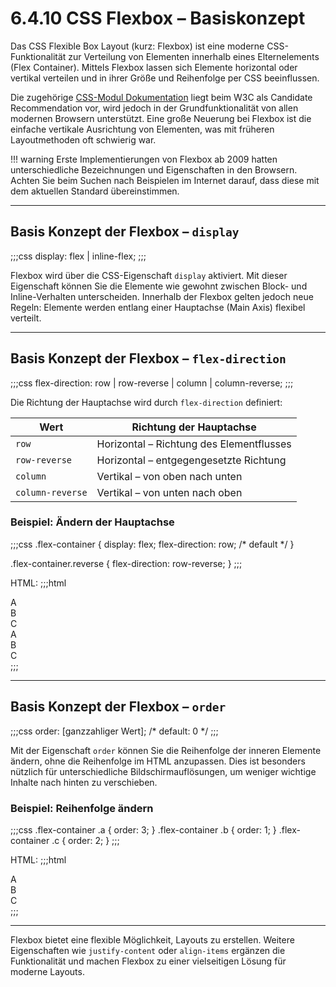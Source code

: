 # 6.4.10 CSS Flexbox – Basiskonzept

Das CSS Flexible Box Layout (kurz: Flexbox) ist eine moderne CSS-Funktionalität zur Verteilung von Elementen innerhalb eines Elternelements (Flex Container). Mittels Flexbox lassen sich Elemente horizontal oder vertikal verteilen und in ihrer Größe und Reihenfolge per CSS beeinflussen. 

Die zugehörige [CSS-Modul Dokumentation](https://www.w3.org/TR/cssflexbox-1/) liegt beim W3C als Candidate Recommendation vor, wird jedoch in der Grundfunktionalität von allen modernen Browsern unterstützt. Eine große Neuerung bei Flexbox ist die einfache vertikale Ausrichtung von Elementen, was mit früheren Layoutmethoden oft schwierig war.

!!! warning
    Erste Implementierungen von Flexbox ab 2009 hatten unterschiedliche Bezeichnungen und Eigenschaften in den Browsern. Achten Sie beim Suchen nach Beispielen im Internet darauf, dass diese mit dem aktuellen Standard übereinstimmen.

---

## Basis Konzept der Flexbox – `display`

;;;css
display: flex | inline-flex;
;;;

Flexbox wird über die CSS-Eigenschaft `display` aktiviert. Mit dieser Eigenschaft können Sie die Elemente wie gewohnt zwischen Block- und Inline-Verhalten unterscheiden. Innerhalb der Flexbox gelten jedoch neue Regeln: Elemente werden entlang einer Hauptachse (Main Axis) flexibel verteilt.

---

## Basis Konzept der Flexbox – `flex-direction`

;;;css
flex-direction: row | row-reverse | column | column-reverse;
;;;

Die Richtung der Hauptachse wird durch `flex-direction` definiert:

| Wert            | Richtung der Hauptachse                      |
|-----------------|---------------------------------------------|
| `row`           | Horizontal – Richtung des Elementflusses    |
| `row-reverse`   | Horizontal – entgegengesetzte Richtung      |
| `column`        | Vertikal – von oben nach unten              |
| `column-reverse`| Vertikal – von unten nach oben              |

### Beispiel: Ändern der Hauptachse

;;;css
.flex-container {
    display: flex;
    flex-direction: row; /* default */
}

.flex-container.reverse {
    flex-direction: row-reverse;
}
;;;

HTML:
;;;html
<div class="flex-container">
    <div>A</div>
    <div>B</div>
    <div>C</div>
</div>
<div class="flex-container reverse">
    <div>A</div>
    <div>B</div>
    <div>C</div>
</div>
;;;

---

## Basis Konzept der Flexbox – `order`

;;;css
order: [ganzzahliger Wert]; /* default: 0 */
;;;

Mit der Eigenschaft `order` können Sie die Reihenfolge der inneren Elemente ändern, ohne die Reihenfolge im HTML anzupassen. Dies ist besonders nützlich für unterschiedliche Bildschirmauflösungen, um weniger wichtige Inhalte nach hinten zu verschieben.

### Beispiel: Reihenfolge ändern

;;;css
.flex-container .a {
    order: 3;
}
.flex-container .b {
    order: 1;
}
.flex-container .c {
    order: 2;
}
;;;

HTML:
;;;html
<div class="flex-container">
    <div class="a">A</div>
    <div class="b">B</div>
    <div class="c">C</div>
</div>
;;;

---

Flexbox bietet eine flexible Möglichkeit, Layouts zu erstellen. Weitere Eigenschaften wie `justify-content` oder `align-items` ergänzen die Funktionalität und machen Flexbox zu einer vielseitigen Lösung für moderne Layouts.

